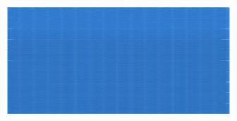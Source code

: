 <div id="slider">
               <img src="images/header-bg.jpg" id="sliderImg"width="735" height="241" />
</div>
